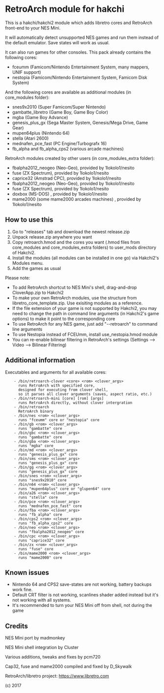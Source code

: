# RetroArch module for hakchi

This is a hakchi/hakchi2 module which adds libretro cores and RetroArch front-end to your NES Mini.

It will automatically detect unsupported NES games and run them instead of the default emulator. Save states will work as usual.

It can also run games for other consoles. This pack already contains the following cores:
- fceumm (Famicom/Nintendo Entertainment System, many mappers, UNIF support)
- nestopia (Famicom/Nintendo Entertainment System, Famicom Disk System)

And the following cores are available as additional modules (in core_modules folder):
- snes9x2010 (Super Famicom/Super Nintendo)
- gambatte_libretro (Game Boy, Game Boy Color)
- mgba (Game Boy Advance)
- genesis_plus_gx (Sega Master System, Genesis/Mega Drive, Game Gear)
- mupen64plus (Nintendo 64)
- stella (Atari 2600)
- mednafen_pce_fast (PC Engine/Turbografx 16)
- fb_alpha and fb_alpha_cps2 (various arcade machines)

RetroArch modules created by other users (in core_modules_extra folder):
- fbalpha2012_neogeo (Neo-Geo), provided by 1lokolo1/nesito
- fuse (ZX Spectrum), provided by 1lokolo1/nesito
- caprice32 (Amstrad CPC), provided by 1lokolo1/nesito
- fbalpha2012_neogeo (Neo-Geo), provided by 1lokolo1/nesito
- fuse (ZX Spectrum), provided by 1lokolo1/nesito
- doxbox (MS-DOS) , provided by 1lokolo1/nesito 
- mame2000 (some mame2000 arcades machines) , provided by 1lokolo1/nesito

## How to use this

1. Go to "releases" tab and download the newest release.zip 
2. Unpack release.zip anywhere you want
3. Copy retroarch.hmod and the cores you want (.hmod files from core_modules and core_modules_extra folders) to user_mods directory of Hakchi2.
4. Install the modules (all modules can be installed in one go) via Hakchi2's Modules menu.
5. Add the games as usual

Please note:
- To add RetroArch shortcut to NES Mini's shell, drag-and-drop CloverApp.zip to Hakchi2
- To make your own RetroArch modules, use the structure from libretro_core_template.zip. Use exisiting modules as a reference.
- If the file extension of your game is not supported by Hakchi2, you may need to change the path in command line arguments (in Hakchi2's game options) to make it point to the corresponding core
- To use RetroArch for any NES game, just add "--retroarch" to command line arguments
- To use Nestopia instead of FCEUmm, install use_nestopia.hmod module
- You can re-enable bilinear filtering in RetroArch's settings (Settings —> Video —> Bilinear Filtering)

## Additional information

Executables and arguments for all available cores:

        - /bin/retroarch-clover <core> <rom> <clover_args>
          runs RetroArch with specified core,
          designed for executing from clover shell, 
          so it parses all clover arguments (saves, aspect ratio, etc.)
        - /bin/retroarch-mini [core] [rom] [args]
          runs RetroArch directly, without clover intergration
        - /bin/retroarch
          RetroArch binary
        - /bin/nes <rom> <clover_args>
          runs "fceumm" core or "nestopia" core
        - /bin/gb <rom> <clover_args>
          runs "gambatte" core
        - /bin/gbc <rom> <clover_args>
          runs "gambatte" core
        - /bin/gba <rom> <clover_args>
          runs "mgba" core
        - /bin/md <rom> <clover_args>
          runs "genesis_plus_gx" core
        - /bin/sms <rom> <clover_args>
          runs "genesis_plus_gx" core
        - /bin/gg <rom> <clover_args>
          runs "genesis_plus_gx" core
        - /bin/snes <rom> <clover_args>
          runs "snes9x2010" core
        - /bin/n64 <rom> <clover_args>
          runs "mupen64plus" core or "glupen64" core
		- /bin/a26 <rom> <clover_args>
          runs "stella" core
        - /bin/pce <rom> <clover_args>
          runs "mednafen_pce_fast" core
        - /bin/fba <rom> <clover_args>
          runs "fb_alpha" core
        - /bin/cps2 <rom> <clover_args>
          runs "fb_alpha_cps2" core
        - /bin/neo <rom> <clover_args>
          runs "fbalpha2012_neogeo" core
        - /bin/cpc <rom> <clover_args>
          runs "caprice32" core
        - /bin/zx <rom> <clover_args>
          runs "fuse" core
        - /bin/mame2000 <rom> <clover_args>
          runs "mame2000" core

		  
## Known issues

- Nintendo 64 and CPS2 save-states are not working, battery backups work fine. 
- Default CRT filter is not working, scanlines shader added instead but it's not working with all systems.
- It's recommended to turn your NES Mini off from shell, not during the game

## Credits

NES Mini port by madmonkey

NES Mini shell integration by Cluster

Various additions, tweaks and fixes by pcm720

Cap32, fuse and mame2000 compiled and fixed by D_Skywalk

RetroArch/libretro project: https://www.libretro.com

(c) 2017
